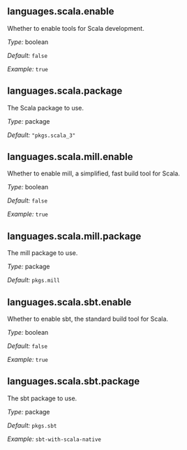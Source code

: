 [comment]: # (Do not edit this file as it is autogenerated. Go to docs/individual-docs if you want to make edits.)


[comment]: # (Please add your documentation on top of this line)

## languages\.scala\.enable

Whether to enable tools for Scala development\.



*Type:*
boolean



*Default:*
` false `



*Example:*
` true `



## languages\.scala\.package



The Scala package to use\.



*Type:*
package



*Default:*
` "pkgs.scala_3" `



## languages\.scala\.mill\.enable



Whether to enable mill, a simplified, fast build tool for Scala\.



*Type:*
boolean



*Default:*
` false `



*Example:*
` true `



## languages\.scala\.mill\.package



The mill package to use\.



*Type:*
package



*Default:*
` pkgs.mill `



## languages\.scala\.sbt\.enable



Whether to enable sbt, the standard build tool for Scala\.



*Type:*
boolean



*Default:*
` false `



*Example:*
` true `



## languages\.scala\.sbt\.package



The sbt package to use\.



*Type:*
package



*Default:*
` pkgs.sbt `



*Example:*
` sbt-with-scala-native `
